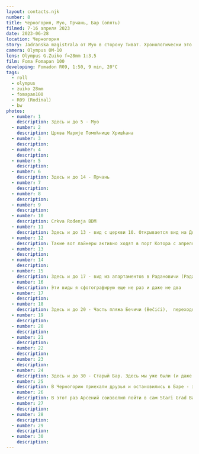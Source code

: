 ```yaml
---
layout: contacts.njk
number: 8
title: Черногория, Муо, Прчань, Бар (опять)
filmed: 7-16 апреля 2023
date: 2023-06-28
location: Черногория
story: Jadranska magistrala от Муо в сторону Тиват. Хронологически это продолжение предыдущего поста с поездкой по Jadranska magistrala, но между ними запостил цветную пленку, которая была раньше их обоих. Увы, соблюдать хронологию с пленкой бывает сложно. И если с ч/б, которую проявляешь сам, еще можно подружиться - я клеил стикер с датой, когда пленка отснята, то с цветом так не вышло. Вернее стикеры были, но все три пленки были отданы в проявку и сканирование в фотолаб, который не проставил даты со стикеров ни на негативы, ни в имена каталогов с файлами.
camera: Olympus OM-10
lens: Olympus G.Zuiko f=28mm 1:3,5
film: Foma Fomapan 100
developing: Fomadon R09, 1:50, 9 min, 20°C
tags:
  - roll
  - olympus
  - zuiko 28mm
  - fomapan100
  - R09 (Rodinal)
  - bw
photos:
  - number: 1
    description: Здесь и до 5 - Муо
  - number: 2
    description: Црква Марије Помоћнице Хришћана
  - number: 3
    description:
  - number: 4
    description:
  - number: 5
    description:
  - number: 6
    description: Здесь и до 14 - Прчань
  - number: 7
    description:
  - number: 8
    description:
  - number: 9
    description:
  - number: 10
    description: Crkva Rođenja BDM
  - number: 11
    description: Здесь и до 13 - вид с церкви 10. Открывается вид на Доброта (на том берегу)
  - number: 12
    description: Такие вот лайнеры активно ходят в порт Котора с апреля, бывает и три одновременно стоят
  - number: 13
    description:
  - number: 14
    description:
  - number: 15
    description: Здесь и до 17 - вид из апартаментов в Радановичи (Радановићи), где мы жили весь март, апрель и половину мая
  - number: 16
    description: Эти виды я сфотографирую еще не раз и даже не два
  - number: 17
    description:
  - number: 18
    description: Здесь и до 20 - Часть пляжа Бечичи (Bečići),  переходящего в пляж Рафайловичи (Рафаиловићи)
  - number: 19
    description:
  - number: 20
    description:
  - number: 21
    description:
  - number: 22
    description:
  - number: 23
    description:
  - number: 24
    description: Здесь и до 30 - Старый Бар. Здесь мы уже были (и даже есть на предыдущих пленках)
  - number: 25
    description: В Черногорию приехали друзья и остановились в Баре - это их первый визит в страну
  - number: 26
    description: В этот раз Арсений соизволил пойти в сам Stari Grad Bar (до этого отказывался)
  - number: 27
    description:
  - number: 28
    description:
  - number: 29
    description:
  - number: 30
    description:
---
```

